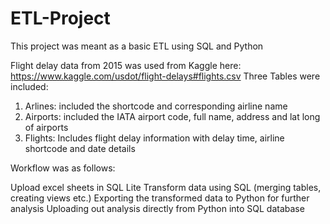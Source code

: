 # ETL-Project
This project was meant as a basic ETL using SQL and Python

Flight delay data from 2015 was used from Kaggle here: https://www.kaggle.com/usdot/flight-delays#flights.csv
Three Tables were included:

1) Arlines: included the shortcode and corresponding airline name
2) Airports: included the IATA airport code, full name, address and lat long of airports
3) Flights: Includes flight delay information with delay time, airline shortcode and date details

Workflow was as follows:

Upload excel sheets in SQL Lite
Transform data using SQL (merging tables, creating views etc.)
Exporting the transformed data to Python for further analysis
Uploading out analysis directly from Python into SQL database
